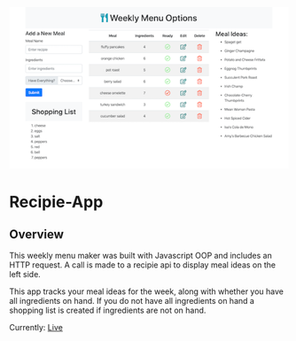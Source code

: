 
![](images/menumaker.png)
# Recipie-App


## Overview
This weekly menu maker was built with Javascript OOP and includes an HTTP request. A call is made to a recipie api to display meal ideas on the left side. 

This app tracks your meal ideas for the week, along with whether you have all ingredients on hand. If you do not have all ingredients on hand a shopping list is created if ingredients are not on hand.

Currently: [Live](http://menu.adiaguidry.com/)
